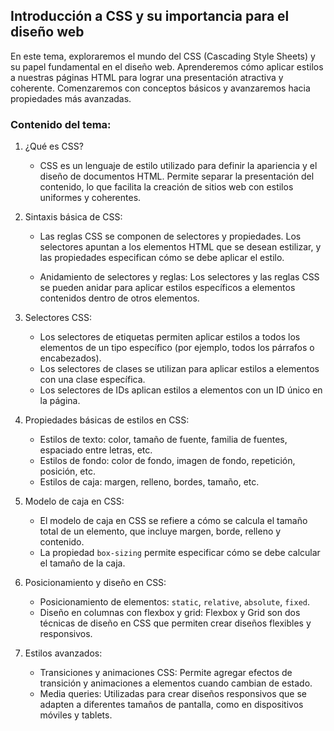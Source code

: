 ## Introducción a CSS y su importancia para el diseño web

En este tema, exploraremos el mundo del CSS (Cascading Style Sheets) y su papel fundamental en el diseño web. Aprenderemos cómo aplicar estilos a nuestras páginas HTML para lograr una presentación atractiva y coherente. Comenzaremos con conceptos básicos y avanzaremos hacia propiedades más avanzadas.

### Contenido del tema:

1. ¿Qué es CSS?
   - CSS es un lenguaje de estilo utilizado para definir la apariencia y el diseño de documentos HTML. Permite separar la presentación del contenido, lo que facilita la creación de sitios web con estilos uniformes y coherentes.

2. Sintaxis básica de CSS:
   - Las reglas CSS se componen de selectores y propiedades. Los selectores apuntan a los elementos HTML que se desean estilizar, y las propiedades especifican cómo se debe aplicar el estilo.

   - Anidamiento de selectores y reglas: Los selectores y las reglas CSS se pueden anidar para aplicar estilos específicos a elementos contenidos dentro de otros elementos.

3. Selectores CSS:
   - Los selectores de etiquetas permiten aplicar estilos a todos los elementos de un tipo específico (por ejemplo, todos los párrafos o encabezados).
   - Los selectores de clases se utilizan para aplicar estilos a elementos con una clase específica.
   - Los selectores de IDs aplican estilos a elementos con un ID único en la página.

4. Propiedades básicas de estilos en CSS:
   - Estilos de texto: color, tamaño de fuente, familia de fuentes, espaciado entre letras, etc.
   - Estilos de fondo: color de fondo, imagen de fondo, repetición, posición, etc.
   - Estilos de caja: margen, relleno, bordes, tamaño, etc.

5. Modelo de caja en CSS:
   - El modelo de caja en CSS se refiere a cómo se calcula el tamaño total de un elemento, que incluye margen, borde, relleno y contenido.
   - La propiedad `box-sizing` permite especificar cómo se debe calcular el tamaño de la caja.

6. Posicionamiento y diseño en CSS:
   - Posicionamiento de elementos: `static`, `relative`, `absolute`, `fixed`.
   - Diseño en columnas con flexbox y grid: Flexbox y Grid son dos técnicas de diseño en CSS que permiten crear diseños flexibles y responsivos.

7. Estilos avanzados:
   - Transiciones y animaciones CSS: Permite agregar efectos de transición y animaciones a elementos cuando cambian de estado.
   - Media queries: Utilizadas para crear diseños responsivos que se adapten a diferentes tamaños de pantalla, como en dispositivos móviles y tablets.
